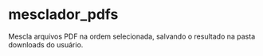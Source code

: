 # mesclador_pdfs
 Mescla arquivos PDF na ordem selecionada, salvando o resultado na pasta downloads do usuário.
